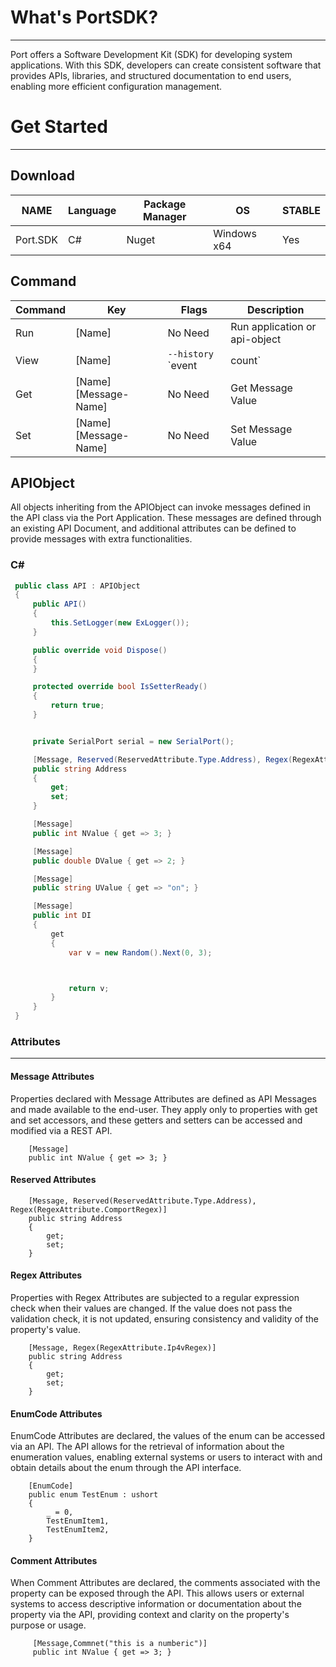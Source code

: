 
# What's PortSDK?
__________________

Port offers a Software Development Kit (SDK) for developing system applications. With this SDK, developers can create consistent software that provides APIs, libraries, and structured documentation to end users, enabling more efficient configuration management.


# Get Started
__________________

## Download
NAME | Language |Package Manager | OS | STABLE | 
------|--------|--------|--------|--------
Port.SDK |  C# | Nuget |Windows x64 | Yes | 

## Command 
Command | Key | Flags |Description  
------|--------|--------|--------
Run  | [Name] | No Need |Run application or api-object
View | [Name] | `--history` `event|count` | View the history for this api-object
Get  | [Name] [Message-Name] | No Need | Get Message Value 
Set  | [Name] [Message-Name] | No Need | Set Message Value  

## APIObject
All objects inheriting from the APIObject can invoke messages defined in the API class via the Port Application. These messages are defined through an existing API Document, and additional attributes can be defined to provide messages with extra functionalities.



### C# 
```C# 
 public class API : APIObject
 {
     public API()
     {
         this.SetLogger(new ExLogger());
     }

     public override void Dispose()
     {
     }

     protected override bool IsSetterReady()
     {
         return true;
     }


     private SerialPort serial = new SerialPort();

     [Message, Reserved(ReservedAttribute.Type.Address), Regex(RegexAttribute.ComRegex)]
     public string Address
     {
         get;
         set;
     }

     [Message]
     public int NValue { get => 3; }

     [Message]
     public double DValue { get => 2; }

     [Message]
     public string UValue { get => "on"; }

     [Message]
     public int DI
     {
         get
         {
             var v = new Random().Next(0, 3);



             return v;
         }
     }
 }
``` 




### Attributes
___


#### Message Attributes
Properties declared with Message Attributes are defined as API Messages and made available to the end-user. They apply only to properties with get and set accessors, and these getters and setters can be accessed and modified via a REST API.

```
    [Message]
    public int NValue { get => 3; }
```

#### Reserved Attributes

```   
    [Message, Reserved(ReservedAttribute.Type.Address), Regex(RegexAttribute.ComportRegex)]
    public string Address
    {
        get;
        set;
    }
```   
#### Regex Attributes
Properties with Regex Attributes are subjected to a regular expression check when their values are changed. If the value does not pass the validation check, it is not updated, ensuring consistency and validity of the property's value.

```  
    [Message, Regex(RegexAttribute.Ip4vRegex)]
    public string Address
    {
        get;
        set;
    }
```

#### EnumCode Attributes
EnumCode Attributes are declared, the values of the enum can be accessed via an API. The API allows for the retrieval of information about the enumeration values, enabling external systems or users to interact with and obtain details about the enum through the API interface.
```   
    [EnumCode]
    public enum TestEnum : ushort
    {
        _ = 0,
        TestEnumItem1,
        TestEnumItem2,
    }
```

#### Comment Attributes
When Comment Attributes are declared, the comments associated with the property can be exposed through the API. This allows users or external systems to access descriptive information or documentation about the property via the API, providing context and clarity on the property's purpose or usage.
```  
     [Message,Commnet("this is a numberic")]
     public int NValue { get => 3; }
```
